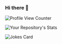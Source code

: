 ### Hi there 👋

![Profile View Counter](https://komarev.com/ghpvc/?username=imdaaniel)

<!--
![Your Repository's Stats](https://github-readme-stats.vercel.app/api/top-langs/?username=imdaaniel&theme=blue-green)
-->

![Your Repository's Stats](https://github-readme-stats.vercel.app/api?username=imdaaniel&show_icons=true)

![Jokes Card](https://readme-jokes.vercel.app/api)

<!--
**imdaaniel/imdaaniel** is a ✨ _special_ ✨ repository because its `README.md` (this file) appears on your GitHub profile.

Here are some ideas to get you started:

- 🔭 I’m currently working on ...
- 🌱 I’m currently learning ...
- 👯 I’m looking to collaborate on ...
- 🤔 I’m looking for help with ...
- 💬 Ask me about ...
- 📫 How to reach me: ...
- 😄 Pronouns: ...
- ⚡ Fun fact: ...
-->
